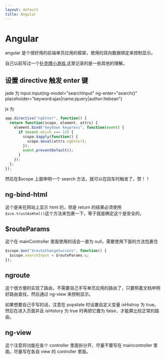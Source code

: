 ```yaml
---
layout: default
title: Angular
---
```


# Angular

angular 是个很好用的前端单页应用的框架，使用的双向数据绑定来控制显示。

自己以前写过一个[扑克牌小游戏](https://github.com/panyifei/angular-poker),这里记录的是一些其他的理解。

## 设置 directive 触发 enter 键

jade 为
input.input(ng-model="searchInput" ng-enter="search()" placeholder="keyword:ajax|name:jquery|author:ltebean")

js 为

```javascript
app.directive("ngEnter", function() {
  return function(scope, element, attrs) {
    element.bind("keydown keypress", function(event) {
      if (event.which === 13) {
        scope.$apply(function() {
          scope.$eval(attrs.ngEnter);
        });
        event.preventDefault();
      }
    });
  };
});
```

然后在\$scope 上面申明一个 search 方法，就可以在回车时触发了，赞！！

## ng-bind-html

这个是来在网站上显示 html 的，但是 return 的结果必须使用`$sce.trustAsHtml()`这个方法来包裹一下，等于就是确定这个是安全的。

## \$routeParams

这个在 mainController 里面使用的话会一直为 null，需要使用下面的方法包裹住

```javascript
$scope.$on("$routeChangeSuccess", function() {
  $scope.searchInput = $routeParams.q;
});
```

## ngroute

这个很方便的实现了路由，不需要自己手写单页应用的路由了，只要照着文档申明好路由查找，然后通过 ng-view 来控制显示。

如果想要自己手写的话，注意在 popstate 时设置自定义变量 isHistroy 为 true。然后在进入页面并且 isHistory 为 true 时再把它置为 false，才能算比较正常的路由。

## ng-view

这个注意将功能在各个 controller 里面拆分开，尽量不要写在 maincontroller 里面。尽量写在各自 view 的 controller 里面。
